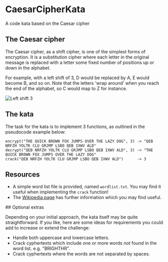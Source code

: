 # CaesarCipherKata

A code kata based on the Caesar cipher

## The Caesar cipher

The Caesar cipher, as a shift cipher, is one of the simplest forms of encryption. It is a substitution cipher where each letter in the original message is replaced with a letter some fixed number of positions up or down in the alphabet.

For example, with a left shift of 3, D would be replaced by A, E would become B, and so on. Note that the letters 'wrap around' when you reach the end of the alphabet, so C would map to Z for instance.

![Left shift 3](https://upload.wikimedia.org/wikipedia/commons/4/4a/Caesar_cipher_left_shift_of_3.svg)

## The kata

The task for the kata is to implement 3 functions, as outlined in the pseudocode example below:

```
encrypt("THE QUICK BROWN FOX JUMPS OVER THE LAZY DOG", 3) -> "QEB NRFZH YOLTK CLU GRJMP LSBO QEB IXWV ALD"
decrypt("QEB NRFZH YOLTK CLU GRJMP LSBO QEB IXWV ALD", 3) -> "THE QUICK BROWN FOX JUMPS OVER THE LAZY DOG"
crack("QEB NRFZH YOLTK CLU GRJMP LSBO QEB IXWV ALD")      -> 3
```

## Resources

* A simple word list file is provided, named `wordlist.txt`. You may find it useful when implementing the `crack` function!
* The [Wikipedia page](https://en.wikipedia.org/wiki/Caesar_cipher) has further information which you may find useful.

## Optional extras

Depending on your initial approach, the kata itself may be quite straightforward. If you like, here are some ideas for requirements you could add to increase or extend the challenge:

* Handle both uppercase and lowercase letters.
* Crack cyphertexts which include one or more words *not* found in the word list. e.g. "BRIGHTHR".
* Crack cyphertexts where the words are not separated by spaces.
